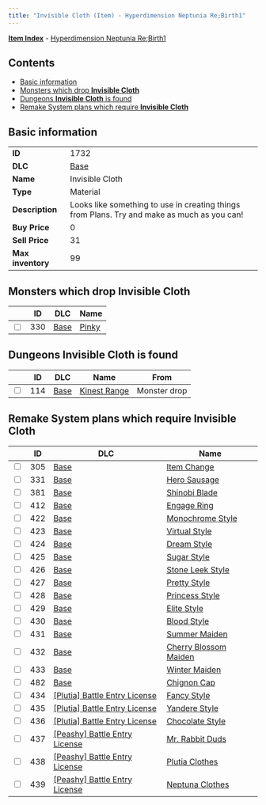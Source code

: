```yaml
---
title: "Invisible Cloth (Item) - Hyperdimension Neptunia Re;Birth1"
---
```


[**Item Index**](/neptunia/rb1/item/index.html) - [Hyperdimension Neptunia Re;Birth1](/neptunia/rb1)

## Contents

- [Basic information](#basic-information)
- [Monsters which drop **Invisible Cloth**](#monsters-which-drop-invisible-cloth)
- [Dungeons **Invisible Cloth** is found](#dungeons-invisible-cloth-is-found)
- [Remake System plans which require **Invisible Cloth**](#remake-system-plans-which-require-invisible-cloth)

## Basic information

|   |   |
| -- | -- |
| **ID** | 1732 |
| **DLC** | [Base](/neptunia/rb1/dlc/1-base.html) |
| **Name** | Invisible Cloth |
| **Type** | Material |
| **Description** | Looks like something to use in creating things from Plans. Try and make as much as you can! |
| **Buy Price** | 0 |
| **Sell Price** | 31 |
| **Max inventory** | 99 |


## Monsters which drop **Invisible Cloth**

|    | ID | DLC | Name |
| -- | -- | --- | ---- |
| <input type="checkbox" id="rb1-monster-1-330" class="trackbox" /> | 330 | [Base](/neptunia/rb1/dlc/1-base.html) | [Pinky](/neptunia/rb1/monster/1-330-pinky.html) |


## Dungeons **Invisible Cloth** is found

|    | ID | DLC | Name | From |
| -- | -- | --- | ---- | ---- |
| <input type="checkbox" id="rb1-dungeon-1-114" class="trackbox" /> | 114 | [Base](/neptunia/rb1/dlc/1-base.html) | [Kinest Range](/neptunia/rb1/dungeon/1-114-kinest-range.html) | Monster drop |


## Remake System plans which require **Invisible Cloth**

|    | ID | DLC | Name |
| -- | -- | --- | ---- |
| <input type="checkbox" id="rb1-quest-1-305" class="trackbox" /> | 305 | [Base](/neptunia/rb1/dlc/1-base.html) | [Item Change](/neptunia/rb1/quest/1-305-item-change.html) |
| <input type="checkbox" id="rb1-quest-1-331" class="trackbox" /> | 331 | [Base](/neptunia/rb1/dlc/1-base.html) | [Hero Sausage](/neptunia/rb1/quest/1-331-hero-sausage.html) |
| <input type="checkbox" id="rb1-quest-1-381" class="trackbox" /> | 381 | [Base](/neptunia/rb1/dlc/1-base.html) | [Shinobi Blade](/neptunia/rb1/quest/1-381-shinobi-blade.html) |
| <input type="checkbox" id="rb1-quest-1-412" class="trackbox" /> | 412 | [Base](/neptunia/rb1/dlc/1-base.html) | [Engage Ring](/neptunia/rb1/quest/1-412-engage-ring.html) |
| <input type="checkbox" id="rb1-quest-1-422" class="trackbox" /> | 422 | [Base](/neptunia/rb1/dlc/1-base.html) | [Monochrome Style](/neptunia/rb1/quest/1-422-monochrome-style.html) |
| <input type="checkbox" id="rb1-quest-1-423" class="trackbox" /> | 423 | [Base](/neptunia/rb1/dlc/1-base.html) | [Virtual Style](/neptunia/rb1/quest/1-423-virtual-style.html) |
| <input type="checkbox" id="rb1-quest-1-424" class="trackbox" /> | 424 | [Base](/neptunia/rb1/dlc/1-base.html) | [Dream Style](/neptunia/rb1/quest/1-424-dream-style.html) |
| <input type="checkbox" id="rb1-quest-1-425" class="trackbox" /> | 425 | [Base](/neptunia/rb1/dlc/1-base.html) | [Sugar Style](/neptunia/rb1/quest/1-425-sugar-style.html) |
| <input type="checkbox" id="rb1-quest-1-426" class="trackbox" /> | 426 | [Base](/neptunia/rb1/dlc/1-base.html) | [Stone Leek Style](/neptunia/rb1/quest/1-426-stone-leek-style.html) |
| <input type="checkbox" id="rb1-quest-1-427" class="trackbox" /> | 427 | [Base](/neptunia/rb1/dlc/1-base.html) | [Pretty Style](/neptunia/rb1/quest/1-427-pretty-style.html) |
| <input type="checkbox" id="rb1-quest-1-428" class="trackbox" /> | 428 | [Base](/neptunia/rb1/dlc/1-base.html) | [Princess Style](/neptunia/rb1/quest/1-428-princess-style.html) |
| <input type="checkbox" id="rb1-quest-1-429" class="trackbox" /> | 429 | [Base](/neptunia/rb1/dlc/1-base.html) | [Elite Style](/neptunia/rb1/quest/1-429-elite-style.html) |
| <input type="checkbox" id="rb1-quest-1-430" class="trackbox" /> | 430 | [Base](/neptunia/rb1/dlc/1-base.html) | [Blood Style](/neptunia/rb1/quest/1-430-blood-style.html) |
| <input type="checkbox" id="rb1-quest-1-431" class="trackbox" /> | 431 | [Base](/neptunia/rb1/dlc/1-base.html) | [Summer Maiden](/neptunia/rb1/quest/1-431-summer-maiden.html) |
| <input type="checkbox" id="rb1-quest-1-432" class="trackbox" /> | 432 | [Base](/neptunia/rb1/dlc/1-base.html) | [Cherry Blossom Maiden](/neptunia/rb1/quest/1-432-cherry-blossom-maiden.html) |
| <input type="checkbox" id="rb1-quest-1-433" class="trackbox" /> | 433 | [Base](/neptunia/rb1/dlc/1-base.html) | [Winter Maiden](/neptunia/rb1/quest/1-433-winter-maiden.html) |
| <input type="checkbox" id="rb1-quest-1-482" class="trackbox" /> | 482 | [Base](/neptunia/rb1/dlc/1-base.html) | [Chignon Cap](/neptunia/rb1/quest/1-482-chignon-cap.html) |
| <input type="checkbox" id="rb1-quest-7-434" class="trackbox" /> | 434 | [[Plutia] Battle Entry License](/neptunia/rb1/dlc/7-plutia.html) | [Fancy Style](/neptunia/rb1/quest/7-434-fancy-style.html) |
| <input type="checkbox" id="rb1-quest-7-435" class="trackbox" /> | 435 | [[Plutia] Battle Entry License](/neptunia/rb1/dlc/7-plutia.html) | [Yandere Style](/neptunia/rb1/quest/7-435-yandere-style.html) |
| <input type="checkbox" id="rb1-quest-7-436" class="trackbox" /> | 436 | [[Plutia] Battle Entry License](/neptunia/rb1/dlc/7-plutia.html) | [Chocolate Style](/neptunia/rb1/quest/7-436-chocolate-style.html) |
| <input type="checkbox" id="rb1-quest-8-437" class="trackbox" /> | 437 | [[Peashy] Battle Entry License](/neptunia/rb1/dlc/8-peashy.html) | [Mr. Rabbit Duds](/neptunia/rb1/quest/8-437-mr-rabbit-duds.html) |
| <input type="checkbox" id="rb1-quest-8-438" class="trackbox" /> | 438 | [[Peashy] Battle Entry License](/neptunia/rb1/dlc/8-peashy.html) | [Plutia Clothes](/neptunia/rb1/quest/8-438-plutia-clothes.html) |
| <input type="checkbox" id="rb1-quest-8-439" class="trackbox" /> | 439 | [[Peashy] Battle Entry License](/neptunia/rb1/dlc/8-peashy.html) | [Neptuna Clothes](/neptunia/rb1/quest/8-439-neptuna-clothes.html) |
